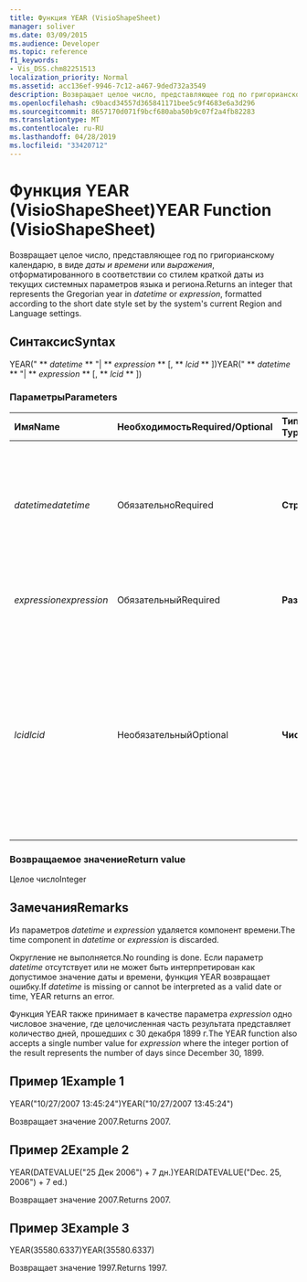 ```yaml
---
title: Функция YEAR (VisioShapeSheet)
manager: soliver
ms.date: 03/09/2015
ms.audience: Developer
ms.topic: reference
f1_keywords:
- Vis_DSS.chm82251513
localization_priority: Normal
ms.assetid: acc136ef-9946-7c12-a467-9ded732a3549
description: Возвращает целое число, представляющее год по григорианскому календарю, в виде даты и времени или выражения, отформатированного в соответствии со стилем краткой даты из текущих системных параметров языка и региона.
ms.openlocfilehash: c9bacd34557d365841171bee5c9f4683e6a3d296
ms.sourcegitcommit: 8657170d071f9bcf680aba50b9c07f2a4fb82283
ms.translationtype: MT
ms.contentlocale: ru-RU
ms.lasthandoff: 04/28/2019
ms.locfileid: "33420712"
---
```

# <a name="year-function-visioshapesheet"></a><span data-ttu-id="9e08c-103">Функция YEAR (VisioShapeSheet)</span><span class="sxs-lookup"><span data-stu-id="9e08c-103">YEAR Function (VisioShapeSheet)</span></span>

<span data-ttu-id="9e08c-104">Возвращает целое число, представляющее год по григорианскому календарю, в виде _даты и времени_ или _выражения_, отформатированного в соответствии со стилем краткой даты из текущих системных параметров языка и региона.</span><span class="sxs-lookup"><span data-stu-id="9e08c-104">Returns an integer that represents the Gregorian year in  _datetime_ or  _expression_, formatted according to the short date style set by the system's current Region and Language settings.</span></span>
  
## <a name="syntax"></a><span data-ttu-id="9e08c-105">Синтаксис</span><span class="sxs-lookup"><span data-stu-id="9e08c-105">Syntax</span></span>

<span data-ttu-id="9e08c-106">YEAR(" \*\* *datetime* \*\* "| \*\* *expression* \*\* [, \*\* *lcid* \*\* ])</span><span class="sxs-lookup"><span data-stu-id="9e08c-106">YEAR(" \*\* *datetime* \*\* "| \*\* *expression* \*\* [, \*\* *lcid* \*\* ])</span></span> 
  
### <a name="parameters"></a><span data-ttu-id="9e08c-107">Параметры</span><span class="sxs-lookup"><span data-stu-id="9e08c-107">Parameters</span></span>

|<span data-ttu-id="9e08c-108">**Имя**</span><span class="sxs-lookup"><span data-stu-id="9e08c-108">**Name**</span></span>|<span data-ttu-id="9e08c-109">**Необходимость**</span><span class="sxs-lookup"><span data-stu-id="9e08c-109">**Required/Optional**</span></span>|<span data-ttu-id="9e08c-110">**Тип данных**</span><span class="sxs-lookup"><span data-stu-id="9e08c-110">**Data Type**</span></span>|<span data-ttu-id="9e08c-111">**Описание**</span><span class="sxs-lookup"><span data-stu-id="9e08c-111">**Description**</span></span>|
|:-----|:-----|:-----|:-----|
| <span data-ttu-id="9e08c-112">_datetime_</span><span class="sxs-lookup"><span data-stu-id="9e08c-112">_datetime_</span></span> <br/> |<span data-ttu-id="9e08c-113">Обязательно</span><span class="sxs-lookup"><span data-stu-id="9e08c-113">Required</span></span>  <br/> |<span data-ttu-id="9e08c-114">**Строка**</span><span class="sxs-lookup"><span data-stu-id="9e08c-114">**String**</span></span> <br/> | <span data-ttu-id="9e08c-115">Любая строка, распознаваемая как дата и время либо ссылка на ячейку, содержащую дату и время.</span><span class="sxs-lookup"><span data-stu-id="9e08c-115">Any string commonly recognized as a date and time or a reference to a cell containing a date and time.</span></span>  <br/> |
| <span data-ttu-id="9e08c-116">_expression_</span><span class="sxs-lookup"><span data-stu-id="9e08c-116">_expression_</span></span> <br/> |<span data-ttu-id="9e08c-117">Обязательный</span><span class="sxs-lookup"><span data-stu-id="9e08c-117">Required</span></span>  <br/> |<span data-ttu-id="9e08c-118">**Разные**</span><span class="sxs-lookup"><span data-stu-id="9e08c-118">**Varies**</span></span> <br/> |<span data-ttu-id="9e08c-119">Любое выражение, возвращающее дату и время.</span><span class="sxs-lookup"><span data-stu-id="9e08c-119">Any expression that yields a date and time.</span></span>  <br/> |
| <span data-ttu-id="9e08c-120">_lcid_</span><span class="sxs-lookup"><span data-stu-id="9e08c-120">_lcid_</span></span> <br/> |<span data-ttu-id="9e08c-121">Необязательный</span><span class="sxs-lookup"><span data-stu-id="9e08c-121">Optional</span></span>  <br/> |<span data-ttu-id="9e08c-122">**Числовой**</span><span class="sxs-lookup"><span data-stu-id="9e08c-122">**Numeric**</span></span> <br/> |<span data-ttu-id="9e08c-123">Идентификатор языкового стандарта, используемый при оценке нелокальных даты и времени.</span><span class="sxs-lookup"><span data-stu-id="9e08c-123">The locale identifier to be used in evaluating a nonlocal datetime.</span></span> <span data-ttu-id="9e08c-124">Идентификатор языкового стандарта — это число, представленной в файлах системных заголовков.</span><span class="sxs-lookup"><span data-stu-id="9e08c-124">The locale identifier is a number described in the system header files.</span></span>  <br/> |
   
### <a name="return-value"></a><span data-ttu-id="9e08c-125">Возвращаемое значение</span><span class="sxs-lookup"><span data-stu-id="9e08c-125">Return value</span></span>

<span data-ttu-id="9e08c-126">Целое число</span><span class="sxs-lookup"><span data-stu-id="9e08c-126">Integer</span></span>
  
## <a name="remarks"></a><span data-ttu-id="9e08c-127">Замечания</span><span class="sxs-lookup"><span data-stu-id="9e08c-127">Remarks</span></span>

<span data-ttu-id="9e08c-128">Из параметров _datetime_ и _expression_ удаляется компонент времени.</span><span class="sxs-lookup"><span data-stu-id="9e08c-128">The time component in  _datetime_ or  _expression_ is discarded.</span></span> 
  
<span data-ttu-id="9e08c-129">Округление не выполняется.</span><span class="sxs-lookup"><span data-stu-id="9e08c-129">No rounding is done.</span></span> <span data-ttu-id="9e08c-130">Если параметр _datetime_ отсутствует или не может быть интерпретирован как допустимое значение даты и времени, функция YEAR возвращает ошибку.</span><span class="sxs-lookup"><span data-stu-id="9e08c-130">If  _datetime_ is missing or cannot be interpreted as a valid date or time, YEAR returns an error.</span></span> 
  
<span data-ttu-id="9e08c-131">Функция YEAR также принимает в качестве параметра _expression_ одно числовое значение, где целочисленная часть результата представляет количество дней, прошедших с 30 декабря 1899 г.</span><span class="sxs-lookup"><span data-stu-id="9e08c-131">The YEAR function also accepts a single number value for  _expression_ where the integer portion of the result represents the number of days since December 30, 1899.</span></span> 
  
## <a name="example-1"></a><span data-ttu-id="9e08c-132">Пример 1</span><span class="sxs-lookup"><span data-stu-id="9e08c-132">Example 1</span></span>

<span data-ttu-id="9e08c-133">YEAR("10/27/2007 13:45:24")</span><span class="sxs-lookup"><span data-stu-id="9e08c-133">YEAR("10/27/2007 13:45:24")</span></span>
  
<span data-ttu-id="9e08c-134">Возвращает значение 2007.</span><span class="sxs-lookup"><span data-stu-id="9e08c-134">Returns 2007.</span></span>
  
## <a name="example-2"></a><span data-ttu-id="9e08c-135">Пример 2</span><span class="sxs-lookup"><span data-stu-id="9e08c-135">Example 2</span></span>

<span data-ttu-id="9e08c-136">YEAR(DATEVALUE("25 Дек 2006") + 7 дн.)</span><span class="sxs-lookup"><span data-stu-id="9e08c-136">YEAR(DATEVALUE("Dec. 25, 2006") + 7 ed.)</span></span>
  
<span data-ttu-id="9e08c-137">Возвращает значение 2007.</span><span class="sxs-lookup"><span data-stu-id="9e08c-137">Returns 2007.</span></span>
  
## <a name="example-3"></a><span data-ttu-id="9e08c-138">Пример 3</span><span class="sxs-lookup"><span data-stu-id="9e08c-138">Example 3</span></span>

<span data-ttu-id="9e08c-139">YEAR(35580.6337)</span><span class="sxs-lookup"><span data-stu-id="9e08c-139">YEAR(35580.6337)</span></span>
  
<span data-ttu-id="9e08c-140">Возвращает значение 1997.</span><span class="sxs-lookup"><span data-stu-id="9e08c-140">Returns 1997.</span></span>
  

